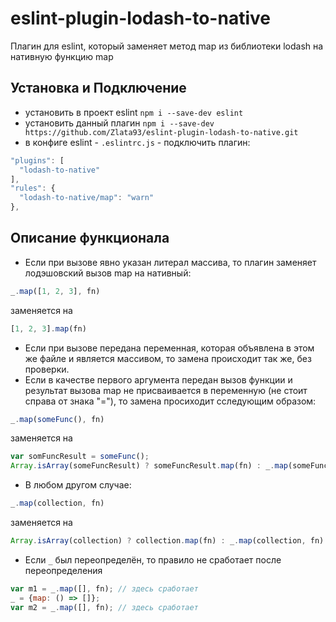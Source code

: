 # eslint-plugin-lodash-to-native
Плагин для eslint, который заменяет метод map из библиотеки lodash на нативную функцию map

## Установка и Подключение
* установить в проект eslint `npm i --save-dev eslint`
* установить данный плагин `npm i --save-dev https://github.com/Zlata93/eslint-plugin-lodash-to-native.git`
* в конфиге eslint - `.eslintrc.js` - подключить плагин:
```javascript
"plugins": [
  "lodash-to-native"
],
"rules": {
  "lodash-to-native/map": "warn"
},
```

## Описание функционала
* Если при вызове явно указан литерал массива, то плагин заменяет лодэшовский вызов map на нативный:
```javascript
_.map([1, 2, 3], fn)
```
заменяется на
```js
[1, 2, 3].map(fn)
```
* Если при вызове передана переменная, которая объявлена в этом же файле и является массивом, то замена происходит так же, без проверки.
* Если в качестве первого аргумента передан вызов функции и результат вызова map не присваивается в переменную (не стоит справа от знака "="), то замена просиходит сследующим образом:
```javascript
_.map(someFunc(), fn)
```
заменяется на
```js
var somFuncResult = someFunc();
Array.isArray(someFuncResult) ? someFuncResult.map(fn) : _.map(someFuncResult, fn)
```
* В любом другом случае:
```javascript
_.map(collection, fn)
```
заменяется на
```js
Array.isArray(collection) ? collection.map(fn) : _.map(collection, fn)
```
* Если `_` был переопределён, то правило не сработает после переопределения
```javascript
var m1 = _.map([], fn); // здесь сработает
_ = {map: () => []};
var m2 = _.map([], fn); // здесь сработает
```
